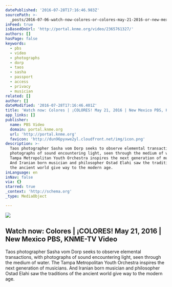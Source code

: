 ```yaml
---
datePublished: '2016-07-28T17:16:46.983Z'
sourcePath: >-
  _posts/2016-07-06-watch-now-colores-or-colores-may-21-2016-or-new-mexico-pbs.md
inFeed: true
isBasedOnUrl: 'http://portal.knme.org/video/2365761327/'
authors: []
hasPage: false
keywords:
  - pbs
  - video
  - photographs
  - dorp
  - taos
  - sasha
  - passport
  - access
  - privacy
  - musician
related: []
author: []
dateModified: '2016-07-28T17:16:46.401Z'
title: 'Watch now: Colores | ¡COLORES! May 21, 2016 | New Mexico PBS, KNME-TV Video'
app_links: []
publisher:
  name: PBS Video
  domain: portal.knme.org
  url: 'http://portal.knme.org'
  favicon: 'http://dun96pyxwe2yl.cloudfront.net/img/icon.png'
description: >-
  Taos photographer Sasha vom Dorp seeks to observe elemental transactions, with
  photographs of sound encountering light, seen through the medium of water. The
  Tampa Metropolitan Youth Orchestra inspires the next generation of musicians.
  And Iranian born musician and philosopher Ostad Elahi saw the traditions of
  the ancient world give way to the modern age.
inLanguage: en
inNav: false
via: {}
starred: true
_context: 'http://schema.org'
_type: MediaObject

---
```

<article style=""><img src="https://imgflo.herokuapp.com/graph/vahj1ThiexotieMo/32d173da44d551da2380739451d20aa9/noop.jpg?input=http%3A%2F%2Fimage.pbs.org%2Fvideo-assets%2FKNME%2Fcolores%2F223507%2Fimages%2Fmezzanine_576.jpg" /><h1>Watch now: Colores | ¡COLORES! May 21, 2016 | New Mexico PBS, KNME-TV Video</h1><p>Taos photographer Sasha vom Dorp seeks to observe elemental transactions, with photographs of sound encountering light, seen through the medium of water. The Tampa Metropolitan Youth Orchestra inspires the next generation of musicians. And Iranian born musician and philosopher Ostad Elahi saw the traditions of the ancient world give way to the modern age.</p></article>